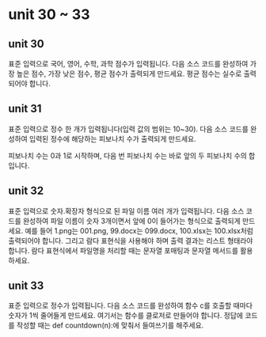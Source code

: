 # unit 30 ~ 33

## unit 30

표준 입력으로 국어, 영어, 수학, 과학 점수가 입력됩니다. 다음 소스 코드를 완성하여 가장 높은 점수, 가장 낮은 점수, 평균 점수가 출력되게 만드세요. 평균 점수는 실수로 출력되어야 합니다.

## unit 31

표준 입력으로 정수 한 개가 입력됩니다(입력 값의 범위는 10~30). 다음 소스 코드를 완성하여 입력된 정수에 해당하는 피보나치 수가 출력되게 만드세요.

피보나치 수는 0과 1로 시작하며, 다음 번 피보나치 수는 바로 앞의 두 피보나치 수의 합입니다.

## unit 32

표준 입력으로 숫자.확장자 형식으로 된 파일 이름 여러 개가 입력됩니다. 다음 소스 코드를 완성하여 파일 이름이 숫자 3개이면서 앞에 0이 들어가는 형식으로 출력되게 만드세요. 예를 들어 1.png는 001.png, 99.docx는 099.docx, 100.xlsx는 100.xlsx처럼 출력되어야 합니다. 그리고 람다 표현식을 사용해야 하며 출력 결과는 리스트 형태라야 합니다. 람다 표현식에서 파일명을 처리할 때는 문자열 포매팅과 문자열 메서드를 활용하세요.

## unit 33

표준 입력으로 정수가 입력됩니다. 다음 소스 코드를 완성하여 함수 c를 호출할 때마다 숫자가 1씩 줄어들게 만드세요. 여기서는 함수를 클로저로 만들어야 합니다. 정답에 코드를 작성할 때는 def countdown(n):에 맞춰서 들여쓰기를 해주세요.

